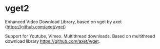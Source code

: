 # vget2

Enhanced Video Download Library, based on vget by axet (https://github.com/axet/vget)

Support for Youtube, Vimeo. Multithread downloads. Based on multithread download library https://github.com/axet/wget.